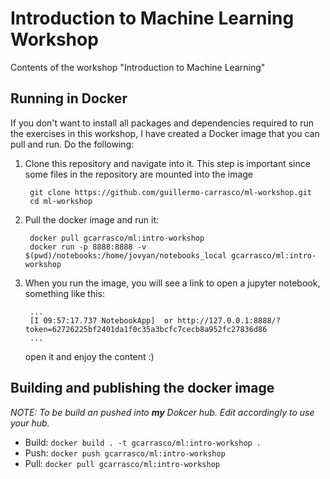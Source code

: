 # Introduction to Machine Learning Workshop
Contents of the workshop "Introduction to Machine Learning" 

## Running in Docker
If you don't want to install all packages and dependencies required to run the exercises in this
workshop, I have created a Docker image that you can pull and run. Do the following:

1. Clone this repository and navigate into it. This step is important since some files in the repository are mounted into
the image

        git clone https://github.com/guillermo-carrasco/ml-workshop.git
        cd ml-workshop

2. Pull the docker image and run it:  

        docker pull gcarrasco/ml:intro-workshop
        docker run -p 8888:8888 -v $(pwd)/notebooks:/home/jovyan/notebooks_local gcarrasco/ml:intro-workshop

3. When you run the image, you will see a link to open a jupyter notebook, something like this:

        ...
        [I 09:57:17.737 NotebookApp]  or http://127.0.0.1:8888/?token=62726225bf2401da1f0c35a3bcfc7cecb8a952fc27836d86
        ...

    open it and enjoy the content :)

## Building and publishing the docker image
_NOTE: To be build an pushed into **my** Dokcer hub. Edit accordingly to use your hub._
 
* Build: `docker build . -t gcarrasco/ml:intro-workshop .`
* Push: `docker push gcarrasco/ml:intro-workshop`
* Pull: `docker pull gcarrasco/ml:intro-workshop`